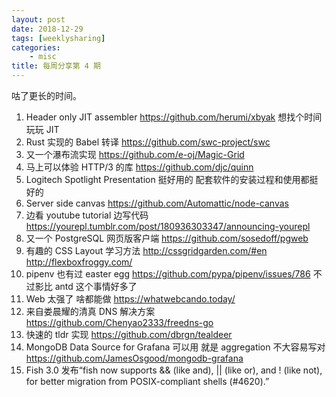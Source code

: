 ```yaml
---
layout: post
date: 2018-12-29
tags: [weeklysharing]
categories:
    - misc
title: 每周分享第 4 期
---
```


咕了更长的时间。

1. Header only JIT assembler https://github.com/herumi/xbyak 想找个时间玩玩 JIT
2. Rust 实现的 Babel 转译 https://github.com/swc-project/swc
3. 又一个瀑布流实现 https://github.com/e-oj/Magic-Grid
4. 马上可以体验 HTTP/3 的库 https://github.com/djc/quinn
5. Logitech Spotlight Presentation 挺好用的 配套软件的安装过程和使用都挺好的
6. Server side canvas https://github.com/Automattic/node-canvas
7. 边看 youtube tutorial 边写代码 https://yourepl.tumblr.com/post/180936303347/announcing-yourepl
8. 又一个 PostgreSQL 网页版客户端 https://github.com/sosedoff/pgweb
9. 有趣的 CSS Layout 学习方法 http://cssgridgarden.com/#en http://flexboxfroggy.com/
10. pipenv 也有过 easter egg https://github.com/pypa/pipenv/issues/786 不过影比 antd 这个事情好多了
11. Web 太强了 啥都能做 https://whatwebcando.today/
12. 来自娄晨耀的清真 DNS 解决方案 https://github.com/Chenyao2333/freedns-go
13. 快速的 tldr 实现 https://github.com/dbrgn/tealdeer
14. MongoDB Data Source for Grafana 可以用 就是 aggregation 不大容易写对 https://github.com/JamesOsgood/mongodb-grafana
15. Fish 3.0 发布“fish now supports && (like and), || (like or), and ! (like not), for better migration from POSIX-compliant shells (#4620).”